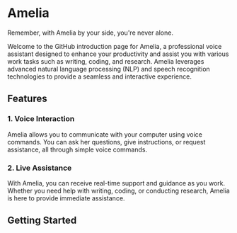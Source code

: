 # Amelia
Remember, with Amelia by your side, you're never alone.

Welcome to the GitHub introduction page for Amelia, a professional voice assistant designed to enhance your productivity and assist you with various work tasks such as writing, coding, and research. Amelia leverages advanced natural language processing (NLP) and speech recognition technologies to provide a seamless and interactive experience.

## Features

### 1. Voice Interaction
Amelia allows you to communicate with your computer using voice commands. You can ask her questions, give instructions, or request assistance, all through simple voice commands.

### 2. Live Assistance
With Amelia, you can receive real-time support and guidance as you work. Whether you need help with writing, coding, or conducting research, Amelia is here to provide immediate assistance.

## Getting Started
